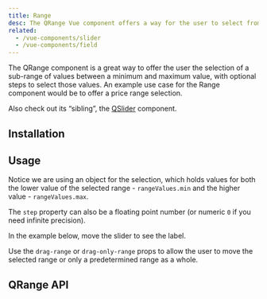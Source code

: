 ```yaml
---
title: Range
desc: The QRange Vue component offers a way for the user to select from a sub-range of values between a maximum and maximum value, with optional steps.
related:
  - /vue-components/slider
  - /vue-components/field
---
```

The QRange component is a great way to offer the user the selection of a sub-range of values between a minimum and maximum value, with optional steps to select those values. An example use case for the Range component would be to offer a price range selection.

Also check out its “sibling”, the [QSlider](/vue-components/slider) component.

## Installation
<doc-installation components="QRange" />

## Usage
Notice we are using an object for the selection, which holds values for both the lower value of the selected range - `rangeValues.min` and the higher value - `rangeValues.max`.

<doc-example title="Standard" file="QRange/Standard" />

<doc-example title="With Step" file="QRange/Step" />

The `step` property can also be a floating point number (or numeric `0` if you need infinite precision).

<doc-example title="Floating point" file="QRange/FloatingPoint" />

In the example below, move the slider to see the label.

<doc-example title="With label" file="QRange/Label" />

<doc-example title="Snaps to steps" file="QRange/Snap" />

<doc-example title="Markers" file="QRange/Markers" />

<doc-example title="Always display label" file="QRange/LabelAlways" />

<doc-example title="Custom label values" file="QRange/LabelValue" />

Use the `drag-range` or `drag-only-range` props to allow the user to move the selected range or only a predetermined range as a whole.

<doc-example title="Drag range" file="QRange/Drag" />

<doc-example title="Drag range + snap to step" file="QRange/DragSnap" />

<doc-example title="Drag only range (fixed interval)" file="QRange/DragOnly" />

<doc-example title="Dark" file="QRange/Dark" dark />

<doc-example title="Lazy input" file="QRange/Lazy" />

<doc-example title="Readonly" file="QRange/Readonly" />

<doc-example title="Disable" file="QRange/Disable" />

<doc-example title="Null values" file="QRange/Null" />

<doc-example title="Usage with a list" file="QRange/List" />

## QRange API
<doc-api file="QRange" />
